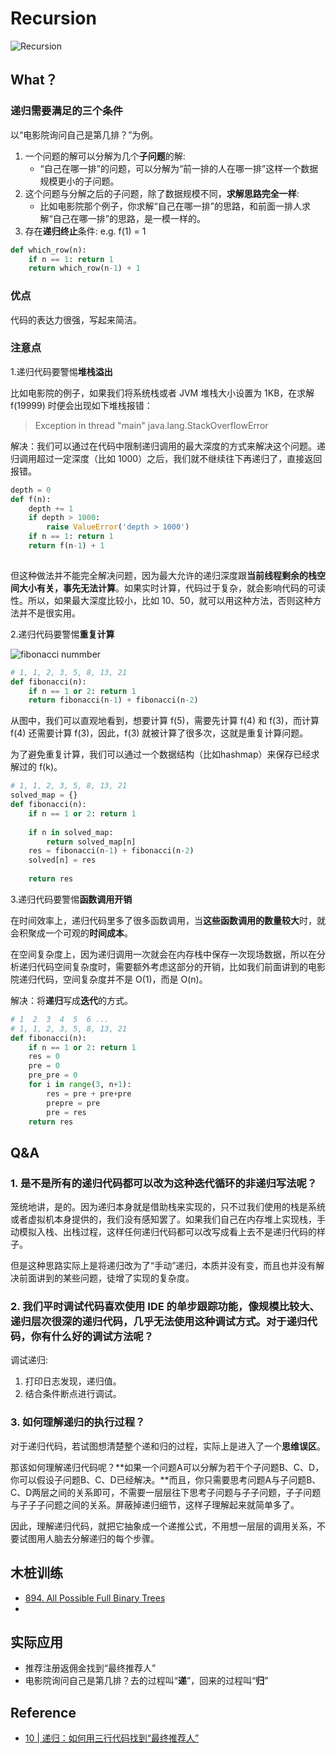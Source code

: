 # Recursion 

![Recursion](https://i.imgur.com/SAyEmMY.gif)

## What？

### 递归需要满足的三个条件

以“电影院询问自己是第几排？”为例。

1. 一个问题的解可以分解为几个**子问题**的解:  
	- “自己在哪一排”的问题，可以分解为“前一排的人在哪一排”这样一个数据规模更小的子问题。
2. 这个问题与分解之后的子问题，除了数据规模不同，**求解思路完全一样**:
	- 比如电影院那个例子，你求解“自己在哪一排”的思路，和前面一排人求解“自己在哪一排”的思路，是一模一样的。 
3. 存在**递归终止**条件: e.g. f(1) = 1

``` python 
def which_row(n):
	if n == 1: return 1
	return which_row(n-1) + 1

```

### 优点

代码的表达力很强，写起来简洁。

### 注意点

1.递归代码要警惕**堆栈溢出**

比如电影院的例子，如果我们将系统栈或者 JVM 堆栈大小设置为 1KB，在求解 f(19999) 时便会出现如下堆栈报错：
> Exception in thread "main" java.lang.StackOverflowError

解决：我们可以通过在代码中限制递归调用的最大深度的方式来解决这个问题。递归调用超过一定深度（比如 1000）之后，我们就不继续往下再递归了，直接返回报错。

``` python 
depth = 0 
def f(n):
	depth += 1
	if depth > 1000: 
		raise ValueError('depth > 1000')
	if n == 1: return 1
	return f(n-1) + 1
 
```
但这种做法并不能完全解决问题，因为最大允许的递归深度跟**当前线程剩余的栈空间大小有关，事先无法计算**。如果实时计算，代码过于复杂，就会影响代码的可读性。所以，如果最大深度比较小，比如 10、50，就可以用这种方法，否则这种方法并不是很实用。

2.递归代码要警惕**重复计算**

![fibonacci nummber](https://i.imgur.com/XkrEK8A.png)

``` python
# 1, 1, 2, 3, 5, 8, 13, 21
def fibonacci(n):
	if n == 1 or 2: return 1
	return fibonacci(n-1) + fibonacci(n-2)
```

从图中，我们可以直观地看到，想要计算 f(5)，需要先计算 f(4) 和 f(3)，而计算 f(4) 还需要计算 f(3)，因此，f(3) 就被计算了很多次，这就是重复计算问题。

为了避免重复计算，我们可以通过一个数据结构（比如hashmap）来保存已经求解过的 f(k)。

``` python 
# 1, 1, 2, 3, 5, 8, 13, 21
solved_map = {}
def fibonacci(n):
	if n == 1 or 2: return 1
	
	if n in solved_map:
		return solved_map[n]
	res = fibonacci(n-1) + fibonacci(n-2)
	solved[n] = res 
	
	return res 
```

3.递归代码要警惕**函数调用开销**

在时间效率上，递归代码里多了很多函数调用，当**这些函数调用的数量较大**时，就会积聚成一个可观的**时间成本**。

在空间复杂度上，因为递归调用一次就会在内存栈中保存一次现场数据，所以在分析递归代码空间复杂度时，需要额外考虑这部分的开销，比如我们前面讲到的电影院递归代码，空间复杂度并不是 O(1)，而是 O(n)。

解决：将**递归**写成**迭代**的方式。

``` python 
# 1  2  3  4  5  6 ...
# 1, 1, 2, 3, 5, 8, 13, 21
def fibonacci(n):
	if n == 1 or 2: return 1
	res = 0 
	pre = 0
	pre_pre = 0
	for i in range(3, n+1):
		res = pre + pre+pre
		prepre = pre
		pre = res 
	return res 
```

## Q&A 

### 1. 是不是所有的递归代码都可以改为这种迭代循环的非递归写法呢？

笼统地讲，是的。因为递归本身就是借助栈来实现的，只不过我们使用的栈是系统或者虚拟机本身提供的，我们没有感知罢了。如果我们自己在内存堆上实现栈，手动模拟入栈、出栈过程，这样任何递归代码都可以改写成看上去不是递归代码的样子。

但是这种思路实际上是将递归改为了“手动”递归，本质并没有变，而且也并没有解决前面讲到的某些问题，徒增了实现的复杂度。

### 2. 我们平时调试代码喜欢使用 IDE 的单步跟踪功能，像规模比较大、递归层次很深的递归代码，几乎无法使用这种调试方式。对于递归代码，你有什么好的调试方法呢？

调试递归:

1. 打印日志发现，递归值。
2. 结合条件断点进行调试。

### 3. 如何理解递归的执行过程？

对于递归代码，若试图想清楚整个递和归的过程，实际上是进入了一个**思维误区**。

那该如何理解递归代码呢？**如果一个问题A可以分解为若干个子问题B、C、D，你可以假设子问题B、C、D已经解决。**而且，你只需要思考问题A与子问题B、C、D两层之间的关系即可，不需要一层层往下思考子问题与子子问题，子子问题与子子子问题之间的关系。屏蔽掉递归细节，这样子理解起来就简单多了。

因此，理解递归代码，就把它抽象成一个递推公式，不用想一层层的调用关系，不要试图用人脑去分解递归的每个步骤。

## 木桩训练

* [894. All Possible Full Binary Trees](https://leetcode.com/problems/all-possible-full-binary-trees/)
* 

## 实际应用

* 推荐注册返佣金找到“最终推荐人”
* 电影院询问自己是第几排？去的过程叫“**递**”，回来的过程叫“**归**”


## Reference 

* [10 | 递归：如何用三行代码找到“最终推荐人”
](https://www.jianshu.com/p/54a83ba5d758)